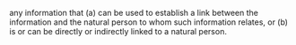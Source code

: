 any information that (a) can be used to establish a link between the information and the natural person to whom such information relates, or (b) is or can be directly or indirectly linked to a natural person.